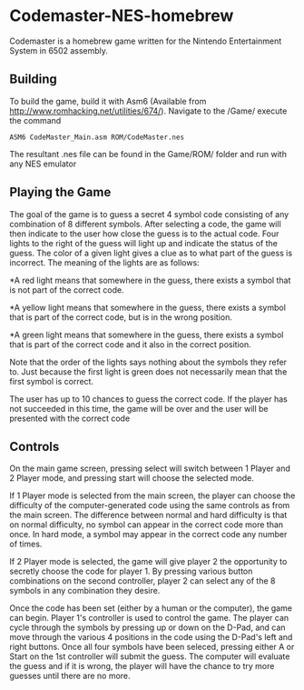 Codemaster-NES-homebrew
=======================

Codemaster is a homebrew game written for the Nintendo Entertainment System in 6502 assembly.

Building
--------

To build the game, build it with Asm6 (Available from http://www.romhacking.net/utilities/674/).  Navigate to the /Game/ execute the command 

    ASM6 CodeMaster_Main.asm ROM/CodeMaster.nes
    
The resultant .nes file can be found in the Game/ROM/ folder and run with any NES emulator

Playing the Game
----------------

The goal of the game is to guess a secret 4 symbol code consisting of any combination of 8 different symbols.  After selecting a code, the game will then indicate to the user how close the guess is to the actual code.  Four lights to the right of the guess will light up and indicate the status of the guess.  The color of a given light gives a clue as to what part of the guess is incorrect.  The meaning of the lights are as follows:

*A red light means that somewhere in the guess, there exists a symbol that is not part of the correct code.

*A yellow light means that somewhere in the guess, there exists a symbol that is part of the correct code, but is in the wrong position.

*A green light means that somewhere in the guess, there exists a symbol that is part of the correct code and it also in the correct position.

Note that the order of the lights says nothing about the symbols they refer to.  Just because the first light is green does not necessarily mean that the first symbol is correct.

The user has up to 10 chances to guess the correct code.  If the player has not succeeded in this time, the game will be over and the user will be presented with the correct code

Controls
--------

On the main game screen, pressing select will switch between 1 Player and 2 Player mode, and pressing start will choose the selected mode.  

If 1 Player mode is selected from the main screen, the player can choose the difficulty of the computer-generated code using the same controls as from the main screen.  The difference between normal and hard difficulty is that on normal difficulty, no symbol can appear in the correct code more than once.  In hard mode, a symbol may appear in the correct code any number of times.

If 2 Player mode is selected, the game will give player 2 the opportunity to secretly choose the code for player 1.  By pressing various button combinations on the second controller, player 2 can select any of the 8 symbols in any combination they desire.

Once the code has been set (either by a human or the computer), the game can begin.  Player 1's controller is used to control the game.  The player can cycle through the symbols by pressing up or down on the D-Pad, and can move through the various 4 positions in the code using the D-Pad's left and right buttons.  Once all four symbols have been seleced, pressing either A or Start on the 1st controller will submit the guess.  The computer will evaluate the guess and if it is wrong, the player will have the chance to try more guesses until there are no more.
